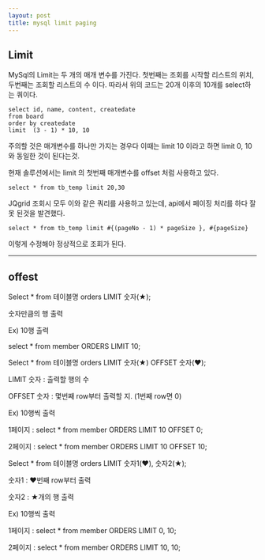 ```yaml
---
layout: post
title: mysql limit paging
---
```


## Limit
MySql의 Limit는 두 개의 매개 변수를 가진다.
첫번째는 조회를 시작할 리스트의 위치,  두번째는 조회할 리스트의 수 이다.
따라서 위의 코드는 20개 이후의 10개를 select하는 쿼이다.

```
select id, name, content, createdate
from board
order by createdate
limit  (3 - 1) * 10, 10
```   

주의할 것은 매개변수를 하나만 가지는 경우다
이때는 limit 10 이라고 하면 limit 0, 10 와 동일한 것이 된다는것.

현재 솔루션에서는 limit 의 첫번째  매개변수를 offset 처럼 사용하고 있다.

`select * from tb_temp limit 20,30`

JQgrid 조회시 모두 이와 같은 쿼리를 사용하고 있는데, api에서 페이징 처리를 하다 잘못 된것을 발견했다.

`select * from tb_temp limit #{(pageNo - 1) * pageSize }, #{pageSize}`

이렇게 수정해야 정상적으로 조회가 된다.

*****

## offest

Select  * from 테이블명 orders LIMIT 숫자(★);

숫자만큼의 행 출력

Ex) 10행 출력

select * from member ORDERS LIMIT 10;



Select * from 테이블명 orders LIMIT 숫자(★) OFFSET 숫자(♥);

LIMIT 숫자 : 출력할 행의 수

OFFSET 숫자 : 몇번째 row부터 출력할 지. (1번째 row면 0)

Ex) 10행씩 출력

1페이지 : select * from member ORDERS LIMIT 10 OFFSET 0;

2페이지 : select * from member ORDERS LIMIT 10 OFFSET 10;



Select * from 테이블명 orders LIMIT 숫자1(♥), 숫자2(★);

숫자1 : ♥번째 row부터 출력

숫자2 : ★개의 행 출력

Ex) 10행씩 출력

1페이지 : select * from member ORDERS LIMIT 0, 10;

2페이지 : select * from member ORDERS LIMIT 10, 10;
